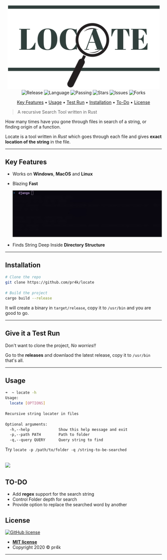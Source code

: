 

<p align="center">
    <img src="img/locate.png" width="490" alt"howto" >
    <br>
    <img src="https://img.shields.io/github/v/release/pr4k/locate"
        alt="Release">
    <img src="https://img.shields.io/badge/language-rust-red.svg" alt="Language">
    <img src="https://github.com/pr4k/locate/workflows/Publish/badge.svg" alt="Passing">
    <img src="https://img.shields.io/github/stars/pr4k/locate" alt="Stars">
    <img src="https://img.shields.io/github/issues/pr4k/locate" alt="Issues">
    <img src="https://img.shields.io/github/forks/pr4k/locate" alt="Forks">
</p>
<p align="center">
    <a href="#key-features">Key Features</a> •
    <a href="#usage">Usage</a> •
    <a href="#give-it-a-test-run">Test Run</a> •
    <a href="#installation">Installation</a> •
    <a href="#to-do">To-Do</a> •
    <a href="#license">License</a>
</p>

> A recursive Search Tool written in Rust

How many times have you gone through files in search of a string, or finding origin of a function.

Locate is a tool written in *Rust* which goes through each file and gives **exact location of the string** in the file.

---
## **Key Features**
- Works on **Windows**, **MacOS** and **Linux**
- Blazing **Fast**
  
  ![speed](img/speed.gif)

- Finds String Deep Inside **Directory Structure**
  

---

## **Installation** 

``` bash
# Clone the repo
git clone https://github.com/pr4k/locate

# Build the project
cargo build --release

```
It will create a binary in `target/release`, copy it to `/usr/bin` and you are good to go.

---

## **Give it a Test Run**
Don't want to clone the project, *No worries!!* 

Go to the **releases** and downlaod the latest release, copy it to `/usr/bin` that's all.

---

## **Usage**

```bash
➜  ~ locate -h                       
Usage:
  locate [OPTIONS]

Recursive string locater in files

Optional arguments:
  -h,--help             Show this help message and exit
  -p,--path PATH        Path to folder
  -q,--query QUERY      Query string to find
```
Try `locate -p /path/to/folder -q /string-to-be-searched`



<a href="https://asciinema.org/a/9uBSxwooJEGBLNZvoaW5zPPhF"><img src = "https://asciinema.org/a/9uBSxwooJEGBLNZvoaW5zPPhF.png" width = 500/></a>
---

## **TO-DO**

- Add **regex** support for the search string
- Control Folder depth for search
- Provide option to replace the searched word by another
  
## **License**
[![GitHub license](https://img.shields.io/github/license/pr4k/locate)](https://github.com/pr4k/locate)

- **[MIT license](http://opensource.org/licenses/mit-license.php)**
- Copyright 2020 © pr4k
---

